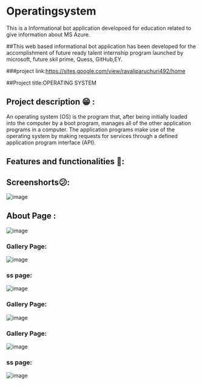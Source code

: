 # Operatingsystem
This is a Informational bot application developoed for education related to give information about MS Azure.

##This web based informational bot application has been developed for the accomplishment of future ready talent internship program launched by microsoft, future skil prime, Quess, GitHub,EY.

###project link:https://sites.google.com/view/ravaliparuchuri492/home

##Project title:OPERATING SYSTEM

## Project description 😁 :
An operating system (OS) is the program that, after being initially loaded into the computer by a boot program, manages all of the other application programs in a computer. The application programs make use of the operating system by making requests for services through a defined application program interface (API).

## Features and functionalities 🧐:

## Screenshorts😕:
![image](https://user-images.githubusercontent.com/112694780/199935856-71ffda81-fd03-4b7e-8f12-c42d22f0f1d8.png)

## About Page :
![image](https://user-images.githubusercontent.com/112694780/199936158-166e4c9a-6e83-4b68-abb0-76d5323f0f8b.png)

### Gallery Page:
![image](https://user-images.githubusercontent.com/112694780/199936359-38d49ba9-79a6-4088-9e0b-7332a9c400dc.png)

### ss page:
![image](https://user-images.githubusercontent.com/112694780/199936739-8d195eaf-6a8b-4e01-a7cd-e3f4ed7c10e5.png)

### Gallery Page:
![image](https://user-images.githubusercontent.com/112694780/199936969-a7b5fdea-6aec-47f0-8a9f-c012e3d2b8ff.png)

### Gallery Page:
![image](https://user-images.githubusercontent.com/112694780/199937132-54ec50b4-e153-4851-8681-cb319895f978.png)

### ss page:
![image](https://user-images.githubusercontent.com/112694780/199937320-c20febdd-b662-4322-b484-ac3c668d2ad1.png)

